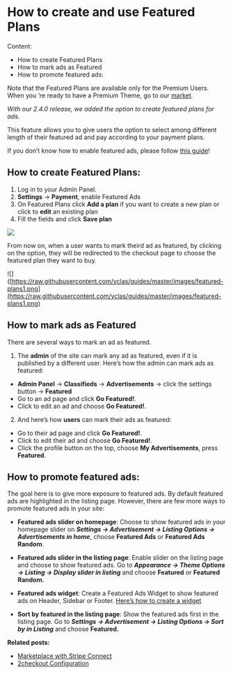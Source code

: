 # How to create and use Featured Plans

Content:
-   How to create Featured Plans
-   How to mark ads as Featured
-   How to promote featured ads:

Note that the Featured Plans are available only for the Premium Users. When you ‘re ready to have a Premium Theme, go to our  [market](https://selfhosted.yclas.com/).

*With our 2.4.0 release, we added the option to create featured plans for ads.*

This feature allows you to give users the option to select among different length of their featured ad and pay according to your payment plans.

If you don’t know how to enable featured ads, please follow  [this guide](Payment-set-up-payment-gateways.md)!

## How to create Featured Plans:

1.  Log in to your Admin Panel.
2.  **Settings**  ->  **Payment**, enable Featured Ads
3.  On Featured Plans click  **Add a plan**  if you want to create a new plan or click to  **edit**  an existing plan
4.  Fill the fields and click  **Save plan**

![](https://raw.githubusercontent.com/yclas/guides/master/images/featured-plans.png)

From now on, when a user wants to mark theird ad as featured, by clicking on the option, they will be redirected to the checkout page to choose the featured plan they want to buy.

![]([https://raw.githubusercontent.com/yclas/guides/master/images/featured-plans1.png](https://raw.githubusercontent.com/yclas/guides/master/images/featured-plans1.png)

## How to mark ads as Featured

There are several ways to mark an ad as featured.

1. The  **admin**  of the site can mark any ad as featured, even if it is published by a different user. Here’s how the admin can mark ads as featured:

-   **Admin Panel**  ->  **Classifieds**  ->  **Advertisements**  -> click the settings button ->  **Featured**
-   Go to an ad page and click  **Go Featured!**.
-   Click to edit an ad and choose  **Go Featured!**.

2. And here’s how  **users**  can mark their ads as featured:

-   Go to their ad page and click  **Go Featured!**.
-   Click to edit their ad and choose  **Go Featured!**.
-   Click the profile button on the top, choose  **My Advertisements**, press  **Featured**.


## How to promote featured ads:

The goal here is to give more exposure to featured ads. By default featured ads are highlighted in the listing page. However, there are few more ways to promote featured ads in your site:

-   **Featured ads slider on homepage**: Choose to show featured ads in your homepage slider on  **_Settings -> Advertisement -> Listing Options -> Advertisements in home_**, choose **Featured Ads** or **Featured Ads Random**.
    
-   **Featured ads slider in the listing page**: Enable slider on the listing page and choose to show featured ads. Go to  **_Appearance -> Theme Options -> Listing -> Display slider in listing_**  and choose **Featured** or **Featured Random.**
    
-   **Featured ads widget**: Create a Featured Ads Widget to show featured ads on Header, Sidebar or Footer.  [Here’s how to create a widget](Widgets-overview-of-widgets.md)
    
-   **Sort by featured in the listing page**: Show the featured ads first in the listing page. Go to  **_Settings -> Advertisement -> Listing Options -> Sort by in Listing_**  and choose **Featured.**
    

  
**Related posts:**
-   [Marketplace with Stripe Connect](Payment-set-up-marketplace-with-srtipe-connect.md)
-   [2checkout Configuration](Payment-2checkout-configuration.md)
